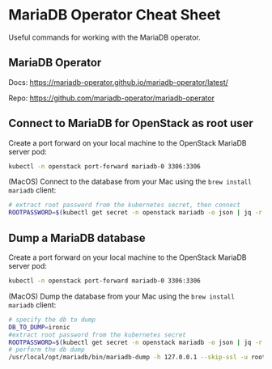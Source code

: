 # MariaDB Operator Cheat Sheet

Useful commands for working with the MariaDB operator.

## MariaDB Operator

Docs: <https://mariadb-operator.github.io/mariadb-operator/latest/>

Repo: <https://github.com/mariadb-operator/mariadb-operator>

## Connect to MariaDB for OpenStack as root user

Create a port forward on your local machine to the OpenStack MariaDB server pod:

```bash
kubectl -n openstack port-forward mariadb-0 3306:3306
```

(MacOS) Connect to the database from your Mac using the `brew install mariadb` client:

```bash
# extract root password from the kubernetes secret, then connect
ROOTPASSWORD=$(kubectl get secret -n openstack mariadb -o json | jq -r '.data["root-password"]' | base64 -d) /usr/local/opt/mariadb/bin/mariadb -h 127.0.0.1 --skip-ssl -u root --password=$ROOTPASSWORD
```

## Dump a MariaDB database

Create a port forward on your local machine to the OpenStack MariaDB server pod:

```bash
kubectl -n openstack port-forward mariadb-0 3306:3306
```

(MacOS) Dump the database from your Mac using the `brew install mariadb` client:

```bash
# specify the db to dump
DB_TO_DUMP=ironic
#extract root password from the kubernetes secret
ROOTPASSWORD=$(kubectl get secret -n openstack mariadb -o json | jq -r '.data["root-password"]' | base64 -d)
# perform the db dump
/usr/local/opt/mariadb/bin/mariadb-dump -h 127.0.0.1 --skip-ssl -u root --password=$ROOTPASSWORD $DB_TO_DUMP | gzip > $DB_TO_DUMP.sql.gz
```
